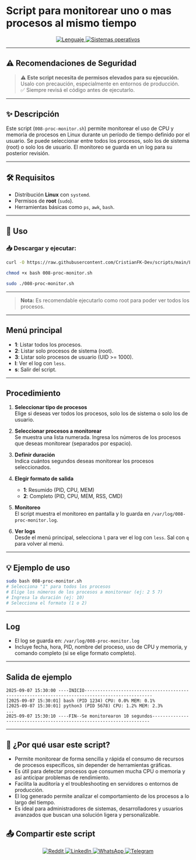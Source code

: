 # Script para monitorear uno o mas procesos al mismo tiempo

<p align="center">
    <a href="https://www.man7.org/linux/man-pages/man1/bash.1.html">
        <img src="https://img.shields.io/badge/Lenguaje-Bash-4EAA25?style=flat&logo=gnubash&labelColor=363D44" alt="Lenguaje">
    </a>
    <a href="https://www.debian.org/">
        <img src="https://img.shields.io/badge/OS-Linux%20%7C%20Debian-blue?style=flat&logoColor=b0c0c0&labelColor=363D44" alt="Sistemas operativos">
    </a>
</p>

---

## ⚠️ Recomendaciones de Seguridad

> ⚠️ **Este script necesita de permisos elevados para su ejecución.**  
> Usalo con precaución, especialmente en entornos de producción.  
> ✅ Siempre revisá el código antes de ejecutarlo.

---

## ✨ Descripción

Este script (`008-proc-monitor.sh`) permite monitorear el uso de CPU y memoria de procesos en Linux durante un período de tiempo definido por el usuario. Se puede seleccionar entre todos los procesos, solo los de sistema (root) o solo los de usuario. El monitoreo se guarda en un log para su posterior revisión.

---

## 🛠️ Requisitos

- Distribución **Linux** con `systemd`.
- Permisos de **root** (`sudo`).
- Herramientas básicas como `ps`, `awk`, `bash`.

---

## 🚀 Uso

### 📥 Descargar y ejecutar:

```bash
curl -O https://raw.githubusercontent.com/CristianFK-Dev/scripts/main/Linux/008-proc-monitor.sh

chmod +x bash 008-proc-monitor.sh

sudo ./008-proc-monitor.sh
```

---

> **Nota:** Es recomendable ejecutarlo como root para poder ver todos los procesos.

---

## Menú principal

- **1**: Listar todos los procesos.
- **2**: Listar solo procesos de sistema (root).
- **3**: Listar solo procesos de usuario (UID >= 1000).
- **l**: Ver el log con `less`.
- **s**: Salir del script.

---

## Procedimiento

1. **Seleccionar tipo de procesos**  
   Elige si deseas ver todos los procesos, solo los de sistema o solo los de usuario.

2. **Seleccionar procesos a monitorear**  
   Se muestra una lista numerada. Ingresa los números de los procesos que deseas monitorear (separados por espacio).

3. **Definir duración**  
   Indica cuántos segundos deseas monitorear los procesos seleccionados.

4. **Elegir formato de salida**  
   - **1**: Resumido (PID, CPU, MEM)
   - **2**: Completo (PID, CPU, MEM, RSS, CMD)

5. **Monitoreo**  
   El script muestra el monitoreo en pantalla y lo guarda en `/var/log/008-proc-monitor.log`.

6. **Ver logs**  
   Desde el menú principal, selecciona `l` para ver el log con `less`. Sal con `q` para volver al menú.

---

## 💡 Ejemplo de uso

```bash
sudo bash 008-proc-monitor.sh
# Selecciona "1" para todos los procesos
# Elige los números de los procesos a monitorear (ej: 2 5 7)
# Ingresa la duración (ej: 10)
# Selecciona el formato (1 o 2)
```

---

## Log

- El log se guarda en: `/var/log/008-proc-monitor.log`
- Incluye fecha, hora, PID, nombre del proceso, uso de CPU y memoria, y comando completo (si se elige formato completo).

---

## Salida de ejemplo

```
2025-09-07 15:30:00 ----INICIO------------------------------------------------------------------------------------------------
[2025-09-07 15:30:01] bash (PID 1234) CPU: 0.0% MEM: 0.1%
[2025-09-07 15:30:01] python3 (PID 5678) CPU: 1.2% MEM: 2.3%
...
2025-09-07 15:30:10 ----FIN--Se monitorearon 10 segundos---------------------------------------------------------------------
```

---

## 🧠 ¿Por qué usar este script?

- Permite monitorear de forma sencilla y rápida el consumo de recursos de procesos específicos, sin depender de herramientas gráficas.
- Es útil para detectar procesos que consumen mucha CPU o memoria y así anticipar problemas de rendimiento.
- Facilita la auditoría y el troubleshooting en servidores o entornos de producción.
- El log generado permite analizar el comportamiento de los procesos a lo largo del tiempo.
- Es ideal para administradores de sistemas, desarrolladores y usuarios avanzados que buscan una solución ligera y personalizable.

## 📤 Compartir este script

<p align="center">
    <a href="https://www.reddit.com/submit?url=https://github.com/CristianFK-Dev/scripts/blob/main/Linux/008-proc-monitor.sh">
        <img src="https://img.shields.io/badge/Compartir-FF4500?logo=reddit&logoColor=white" alt="Reddit" />
    </a>
    <a href="https://www.linkedin.com/sharing/share-offsite/?url=https://github.com/CristianFK-Dev/scripts/blob/main/Linux/008-proc-monitor.sh">
        <img src="https://img.shields.io/badge/LinkedIn-Compartir-0077B5?style=flat&logo=linkedin" alt="LinkedIn" />
    </a>
    <a href="https://wa.me/?text=Revisá%20este%20script:%20https://github.com/CristianFK-Dev/scripts/blob/main/Linux/008-proc-monitor.sh">
        <img src="https://img.shields.io/badge/Compartir-25D366?logo=whatsapp&logoColor=white" alt="WhatsApp" />
    </a>
    <a href="https://t.me/share/url?url=https://github.com/CristianFK-Dev/scripts/blob/main/Linux/008-proc-monitor.sh">
        <img src="https://img.shields.io/badge/Compartir-0088CC?logo=telegram&logoColor=white" alt="Telegram" />
    </a>
</p>

